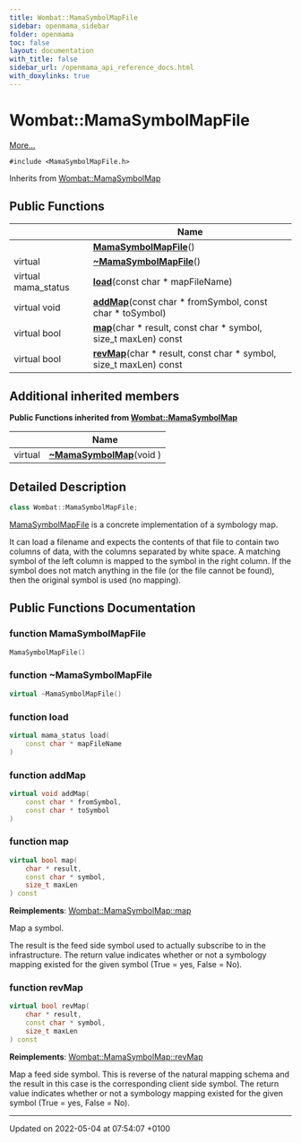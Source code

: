 ```yaml
---
title: Wombat::MamaSymbolMapFile
sidebar: openmama_sidebar
folder: openmama
toc: false
layout: documentation
with_title: false
sidebar_url: /openmama_api_reference_docs.html
with_doxylinks: true
---
```


# Wombat::MamaSymbolMapFile



 [More...](#detailed-description)


`#include <MamaSymbolMapFile.h>`

Inherits from [Wombat::MamaSymbolMap](classWombat_1_1MamaSymbolMap.html)

## Public Functions

|                | Name           |
| -------------- | -------------- |
| | **[MamaSymbolMapFile](classWombat_1_1MamaSymbolMapFile.html#function-mamasymbolmapfile)**() |
| virtual | **[~MamaSymbolMapFile](classWombat_1_1MamaSymbolMapFile.html#function-~mamasymbolmapfile)**() |
| virtual mama_status | **[load](classWombat_1_1MamaSymbolMapFile.html#function-load)**(const char * mapFileName) |
| virtual void | **[addMap](classWombat_1_1MamaSymbolMapFile.html#function-addmap)**(const char * fromSymbol, const char * toSymbol) |
| virtual bool | **[map](classWombat_1_1MamaSymbolMapFile.html#function-map)**(char * result, const char * symbol, size_t maxLen) const |
| virtual bool | **[revMap](classWombat_1_1MamaSymbolMapFile.html#function-revmap)**(char * result, const char * symbol, size_t maxLen) const |

## Additional inherited members

**Public Functions inherited from [Wombat::MamaSymbolMap](classWombat_1_1MamaSymbolMap.html)**

|                | Name           |
| -------------- | -------------- |
| virtual | **[~MamaSymbolMap](classWombat_1_1MamaSymbolMap.html#function-~mamasymbolmap)**(void ) |


## Detailed Description

```cpp
class Wombat::MamaSymbolMapFile;
```


[MamaSymbolMapFile](classWombat_1_1MamaSymbolMapFile.html) is a concrete implementation of a symbology map.

It can load a filename and expects the contents of that file to contain two columns of data, with the columns separated by white space. A matching symbol of the left column is mapped to the symbol in the right column. If the symbol does not match anything in the file (or the file cannot be found), then the original symbol is used (no mapping). 

## Public Functions Documentation

### function MamaSymbolMapFile

```cpp
MamaSymbolMapFile()
```


### function ~MamaSymbolMapFile

```cpp
virtual ~MamaSymbolMapFile()
```


### function load

```cpp
virtual mama_status load(
    const char * mapFileName
)
```


### function addMap

```cpp
virtual void addMap(
    const char * fromSymbol,
    const char * toSymbol
)
```


### function map

```cpp
virtual bool map(
    char * result,
    const char * symbol,
    size_t maxLen
) const
```


**Reimplements**: [Wombat::MamaSymbolMap::map](classWombat_1_1MamaSymbolMap.html#function-map)


Map a symbol. 

 The result is the feed side symbol used to actually subscribe to in the infrastructure. The return value indicates whether or not a symbology mapping existed for the given symbol (True = yes, False = No). 


### function revMap

```cpp
virtual bool revMap(
    char * result,
    const char * symbol,
    size_t maxLen
) const
```


**Reimplements**: [Wombat::MamaSymbolMap::revMap](classWombat_1_1MamaSymbolMap.html#function-revmap)


Map a feed side symbol. This is reverse of the natural mapping schema and the result in this case is the corresponding client side symbol. The return value indicates whether or not a symbology mapping existed for the given symbol (True = yes, False = No). 


-------------------------------

Updated on 2022-05-04 at 07:54:07 +0100